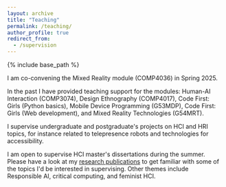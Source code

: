 ```yaml
---
layout: archive
title: "Teaching"
permalink: /teaching/
author_profile: true
redirect_from:
  - /supervision
---
```


{% include base_path %}

I am co-convening the Mixed Reality module (COMP4036) in Spring 2025.

In the past I have provided teaching support for the modules: Human-AI Interaction (COMP3074), Design Ethnography (COMP4017), Code First: Girls (Python basics), Mobile Device Programming (G53MDP), Code First: Girls (Web development), and Mixed Reality Technologies (G54MRT).

I supervise undergraduate and postgraduate's projects on HCI and HRI topics, for instance related to telepresence robots and technologies for accessibility. 

I am open to supervise HCI master's dissertations during the summer. Please have a look at my [research publications](/publications) to get familiar with some of the topics I'd be interested in supervising. Other themes include Responsible AI, critical computing, and feminist HCI. 